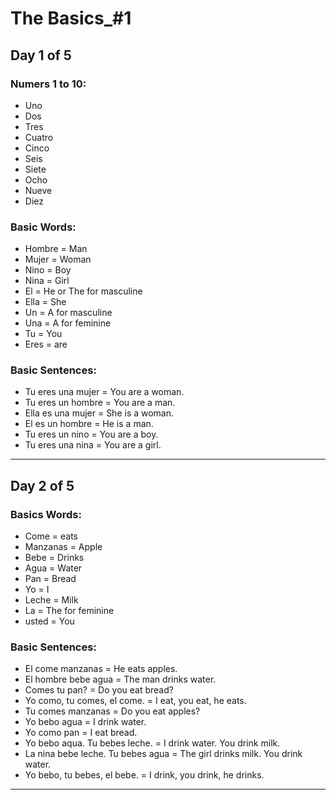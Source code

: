 # The Basics_#1

## Day 1 of 5

### Numers 1 to 10:
- Uno
- Dos
- Tres
- Cuatro
- Cinco
- Seis
- Siete
- Ocho
- Nueve
- Diez

### Basic Words:
- Hombre = Man
- Mujer = Woman
- Nino = Boy
- Nina = Girl
- El = He or The for masculine
- Ella = She
- Un = A for masculine
- Una = A for feminine
- Tu = You
- Eres = are 


### Basic Sentences:
- Tu eres una mujer = You are a woman.
- Tu eres un hombre = You are a man.
- Ella es una mujer = She is a woman.
- El es un hombre = He is a man.
- Tu eres un nino = You are a boy.
- Tu eres una nina = You are a girl.

<hr/>

## Day 2 of 5

### Basics Words:
- Come = eats
- Manzanas = Apple
- Bebe = Drinks
- Agua = Water
- Pan = Bread
- Yo = I
- Leche = Milk
- La = The for feminine
- usted = You

### Basic Sentences:
- El come manzanas = He eats apples.
- El hombre bebe agua = The man drinks water.
- Comes tu pan? = Do you eat bread?
- Yo como, tu comes, el come. = I eat, you eat, he eats.
- Tu comes manzanas = Do you eat apples?
- Yo bebo agua = I drink water.
- Yo como pan = I eat bread.
- Yo bebo aqua. Tu bebes leche. = I drink water. You drink milk.
- La nina bebe leche. Tu bebes agua = The girl drinks milk. You drink water.
- Yo bebo, tu bebes, el bebe. = I drink, you drink, he drinks.

<hr/>